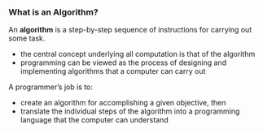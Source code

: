 ### What is an Algorithm?

An **algorithm** is a step-by-step sequence of instructions for carrying out some task.
- 	the central concept underlying all computation is that of the algorithm
-	programming can be viewed as the process of designing and implementing algorithms that a computer can carry out

A programmer’s job is to:
-	create an algorithm for accomplishing a given objective, then
-	translate the individual steps of the algorithm into a programming language that the computer can understand


 
